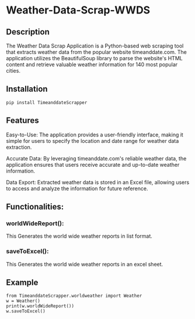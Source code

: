 # Weather-Data-Scrap-WWDS

## Description
The Weather Data Scrap Application is a Python-based web scraping tool that extracts weather data from the popular website timeanddate.com. The application utilizes the BeautifulSoup library to parse the website's HTML content and retrieve valuable weather information for 140 most popular cities.

## Installation
    pip install TimeanddateScrapper
    
## Features
Easy-to-Use: The application provides a user-friendly interface, making it simple for users to specify the location and date range for weather data extraction.

Accurate Data: By leveraging timeanddate.com's reliable weather data, the application ensures that users receive accurate and up-to-date weather information.

Data Export: Extracted weather data is stored in an Excel file, allowing users to access and analyze the information for future reference.
  
## Functionalities:
### worldWideReport(): 
This Generates the world wide weather reports in list format.

### saveToExcel(): 
This Generates the world wide weather reports in an excel sheet.

## Example

    from TimeanddateScrapper.worldweather import Weather
    w = Weather()
    print(w.worldWideReport())
    w.saveToExcel()
